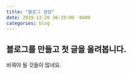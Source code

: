 ```yaml
---
title: "블로그 생성"
date: 2019-12-20 16:10:00 -0400
categories: blog
---
```

<h2> 블로그를 만들고 첫 글을 올려봅니다. </h2>
바꿔야 될 것들이 많네요.
